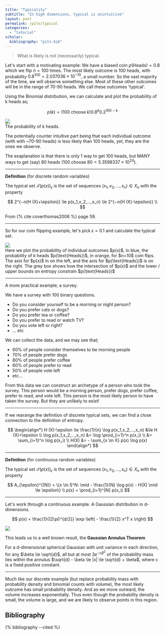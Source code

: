 ```yaml
---
title: "Typicality"
subtitle: "In high dimensions, typical is unintuitive"
layout: post
permalink: /pits/typical
categories: 
  - "tutorial"
scholar:
  bibliography: "pits.bib"
---
```


> What is likely is not (necessarily) typical.

Let's start with a motivating example:
We have a biased coin $p(\text{Heads}) = 0.8$ which we flip $n=100$ times. The most likely outcome is 100 heads, with probability $0.8^{100}=2.037036 \times 10^{-10}$, a small number. So the vast majority of the time, we will observe something else.
Most of these other outcomes will be in the range of 70-90 heads. We call these outcomes 'typical'.

Using the Binomial distribution, we can calculate and plot the probability of k heads as;

$$
p(k) = \left( 100 \; \text{choose} \; k \right)0.8^k0.2^{100-k}
$$

<img src="{{ site.baseurl }}/assets/pits/binomial-100.png">
<figcaption>The probability of k heads.</figcaption>

The potentially counter intuitive part being that each individual outcome (with with ~70-90 heads) is less likely than 100 heads, yet, they are the ones we observe.

The exaplanation is that there is only 1 way to get 100 heads, but MANY ways to get (say) 80 heads ($100 \; \text{choose} \; 80 = 5.3598337 \times 10^{20}$).

***

__Definition__ (for discrete random variables)

The typical set $\mathcal T (p(x))_{\epsilon}$ is the set of sequences $(x_1,x_2,...,x_n) \in X_n$ with the property 

$$
2^{−n(H (X)+\epsilon)} \le p(x_1,x_2,...,x_n) \le 2^{−n(H (X)-\epsilon)} \\
$$

From {% cite coverthomas2006 %} page 59.

***

So for our coin flipping example, let's pick $\epsilon = 0.1$ and calculate the typical set.

<img src="{{ site.baseurl }}/assets/pits/binomial-100-H.png">
<figcaption>Here we plot the probability of individual outcomes $p(x)$, in blue, the probability of k heads $p(\text{Heads})$, in orange, for $n=10$ coin flips. The axis for $p(x)$ in on the left, and the axis for $p(\text{Heads})$ is on the right. The grey box shows how the intersection of $p(x)$ and the lower / upper bounds on entropy constrain $p(\text{Heads})$ </figcaption>

***

A more practical example; a survey.

We have a survey with 100 binary questions.

- Do you consider yourself to be a morning or night person?
- Do you prefer cats or dogs?
- Do you prefer tea or coffee?
- Do you prefer to read or watch TV?
- Do you vote left or right?
- ... etc

We can collect the data, and we may see that;

- 60% of people consider themselves to be morning people
- 70% of people prefer dogs
- 80% of people prefer coffee
- 60% of people prefer to read
- 50% of people vote left
- etc...

From this data we can construct an archetype of a person who took the survey. This person would be a morning person, prefer dogs, prefer coffee, prefer to read, and vote left. This person is the most likely person to have taken the survey. But they are unlikely to exist!

<!-- designing things for this archetype would be a bad idea -->

***

<!-- more on entropy? -->

If we rearange the definition of discrete typical sets, we can find a close connection to the definiiton of entropy.

$$
\begin{align*}
H (X)-\epsilon \le \frac{1}{n} \log p(x_1,x_2,...,x_n) &\le H (X)+\epsilon \\
\log p(x_1,x_2,...,x_n) &= \log \prod_{i=1}^n p(x_i) \\
&= \sum_{i=1}^n \log p(x_i) \\
H(X) &= - \sum_{x \in X} p(x) \log p(x)
\end{align*}
$$


***

__Definition__ (for continuous random variables)

The typical set $\mathcal T (p(x))_{\epsilon}$ is the set of sequences $(x_1,x_2,...,x_n) \in X_n$ with the property

$$
A_{\epsilon}^{(N)} = \{x \in S^N: \mid - \frac{1}{N} \log p(x) - H(X) \mid \le \epsilon\} \\
p(x) = \prod_{i=1}^{N} p(x_i)
$$


***

Let's work through a continuous example. A Gaussian distribution in d-dimensions.

$$
p(x) = \frac{1}{(2\pi)^{d/2}} \exp \left( - \frac{1}{2} x^T x \right)
$$


<img src="{{ site.baseurl }}/assets/pits/gaussian-typical.png">

This leads us to a well known result, the __Gaussian Annulus Theorem__

For a d-dimensional spherical Gaussian with unit variance in each direction, for any $\beta \le \sqrt{d}$, all but at most $3e^{−c\beta^2}$ of the probability mass lies within the annulus $\sqrt{d} - \beta \le |x| \le \sqrt{d} + \beta$, where c is a fixed positive
constant.

***

Much like our discrete example (but replace probability mass with probability density and binomial counts with volume), the most likely outcome has small probability density. And as we move outward, the volume increases exponentially. Thus even though the probability density is small, the volume is large, and we are likely to observe points in this region.

## Bibliography

{% bibliography --cited %}